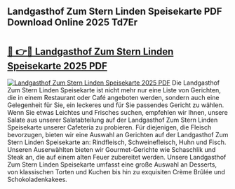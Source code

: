 ## Landgasthof Zum Stern Linden Speisekarte PDF Download Online 2025 Td7Er

# <h2><a href="http://gc7pknx.nevu.top/?p=Landgasthof+Zum+Stern+Linden+Speisekarte">🔗 👉🔴 Landgasthof Zum Stern Linden Speisekarte 2025 PDF</a></h2>

[![Landgasthof Zum Stern Linden Speisekarte 2025 PDF](https://i.imgur.com/dBaPXMq.png)](http://gc7pknx.nevu.top/?p=Landgasthof+Zum+Stern+Linden+Speisekarte)
Die Landgasthof Zum Stern Linden Speisekarte ist nicht mehr nur eine Liste von Gerichten, die in einem Restaurant oder Café angeboten werden, sondern auch eine Gelegenheit für Sie, ein leckeres und für Sie passendes Gericht zu wählen. Wenn Sie etwas Leichtes und Frisches suchen, empfehlen wir Ihnen, unsere Salate aus unserer Salatabteilung auf der Landgasthof Zum Stern Linden Speisekarte unserer Cafeteria zu probieren. Für diejenigen, die Fleisch bevorzugen, bieten wir eine Auswahl an Gerichten auf der Landgasthof Zum Stern Linden Speisekarte an: Rindfleisch, Schweinefleisch, Huhn und Fisch. Unseren Auserwählten bieten wir Gourmet-Gerichte wie Schaschlik und Steak an, die auf einem alten Feuer zubereitet werden. Unsere Landgasthof Zum Stern Linden Speisekarte umfasst eine große Auswahl an Desserts, von klassischen Torten und Kuchen bis hin zu exquisiten Crème Brûlée und Schokoladenkakees.
